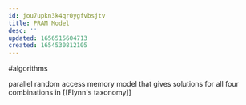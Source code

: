 ```yaml
---
id: jou7upkn3k4qr0ygfvbsjtv
title: PRAM Model
desc: ''
updated: 1656515604713
created: 1654530812105
---
```

#algorithms

parallel random access memory model that gives solutions for all four combinations in [[Flynn's taxonomy]]